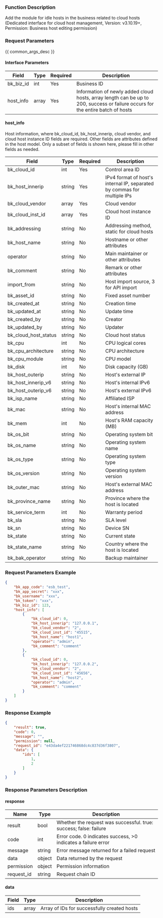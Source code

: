 ### Function Description

Add the module for idle hosts in the business related to cloud hosts (Dedicated interface for cloud host management, Version: v3.10.19+, Permission: Business host editing permission)

### Request Parameters

{{ common_args_desc }}

#### Interface Parameters

| Field     | Type  | Required | Description                                                  |
| --------- | ----- | -------- | ------------------------------------------------------------ |
| bk_biz_id | int   | Yes      | Business ID                                                  |
| host_info | array | Yes      | Information of newly added cloud hosts, array length can be up to 200, success or failure occurs for the entire batch of hosts |

#### host_info

Host information, where bk_cloud_id, bk_host_innerip, cloud vendor, and cloud host instance ID fields are required. Other fields are attributes defined in the host model. Only a subset of fields is shown here, please fill in other fields as needed.

| Field                | Type   | Required | Description                                                  |
| -------------------- | ------ | -------- | ------------------------------------------------------------ |
| bk_cloud_id          | int    | Yes      | Control area ID                                              |
| bk_host_innerip      | string | Yes      | IPv4 format of host's internal IP, separated by commas for multiple IPs |
| bk_cloud_vendor      | array  | Yes      | Cloud vendor                                                 |
| bk_cloud_inst_id     | array  | Yes      | Cloud host instance ID                                       |
| bk_addressing        | string | No       | Addressing method, static for cloud hosts                    |
| bk_host_name         | string | No       | Hostname or other attributes                                 |
| operator             | string | No       | Main maintainer or other attributes                          |
| bk_comment           | string | No       | Remark or other attributes                                   |
| import_from          | string | No       | Host import source, 3 for API import                         |
| bk_asset_id          | string | No       | Fixed asset number                                           |
| bk_created_at        | string | No       | Creation time                                                |
| bk_updated_at        | string | No       | Update time                                                  |
| bk_created_by        | string | No       | Creator                                                      |
| bk_updated_by        | string | No       | Updater                                                      |
| bk_cloud_host_status | string | No       | Cloud host status                                            |
| bk_cpu               | int    | No       | CPU logical cores                                            |
| bk_cpu_architecture  | string | No       | CPU architecture                                             |
| bk_cpu_module        | string | No       | CPU model                                                    |
| bk_disk              | int    | No       | Disk capacity (GB)                                           |
| bk_host_outerip      | string | No       | Host's external IP                                           |
| bk_host_innerip_v6   | string | No       | Host's internal IPv6                                         |
| bk_host_outerip_v6   | string | No       | Host's external IPv6                                         |
| bk_isp_name          | string | No       | Affiliated ISP                                               |
| bk_mac               | string | No       | Host's internal MAC address                                  |
| bk_mem               | int    | No       | Host's RAM capacity (MB)                                     |
| bk_os_bit            | string | No       | Operating system bit                                         |
| bk_os_name           | string | No       | Operating system name                                        |
| bk_os_type           | string | No       | Operating system type                                        |
| bk_os_version        | string | No       | Operating system version                                     |
| bk_outer_mac         | string | No       | Host's external MAC address                                  |
| bk_province_name     | string | No       | Province where the host is located                           |
| bk_service_term      | int    | No       | Warranty period                                              |
| bk_sla               | string | No       | SLA level                                                    |
| bk_sn                | string | No       | Device SN                                                    |
| bk_state             | string | No       | Current state                                                |
| bk_state_name        | string | No       | Country where the host is located                            |
| bk_bak_operator      | string | No       | Backup maintainer                                            |

### Request Parameters Example

```json
{
    "bk_app_code": "esb_test",
    "bk_app_secret": "xxx",
    "bk_username": "xxx",
    "bk_token": "xxx",
    "bk_biz_id": 123,
    "host_info": [
        {
            "bk_cloud_id": 0,
            "bk_host_innerip": "127.0.0.1",
            "bk_cloud_vendor": "2",
            "bk_cloud_inst_id": "45515",
            "bk_host_name": "host1",
            "operator": "admin",
            "bk_comment": "comment"
        },
        {
            "bk_cloud_id": 0,
            "bk_host_innerip": "127.0.0.2",
            "bk_cloud_vendor": "2",
            "bk_cloud_inst_id": "45656",
            "bk_host_name": "host2",
            "operator": "admin",
            "bk_comment": "comment"
        }
    ]
}
```

### Response Example

```json
{
    "result": true,
    "code": 0,
    "message": "",
    "permission": null,
    "request_id": "e43da4ef221746868dc4c837d36f3807",
    "data": {
        "ids": [
            1,
            2
        ]
    }
}
```

### Response Parameters Description

#### response

| Name       | Type   | Description                                                  |
| ---------- | ------ | ------------------------------------------------------------ |
| result     | bool   | Whether the request was successful. true: success; false: failure |
| code       | int    | Error code. 0 indicates success, >0 indicates a failure error |
| message    | string | Error message returned for a failed request                  |
| data       | object | Data returned by the request                                 |
| permission | object | Permission information                                       |
| request_id | string | Request chain ID                                             |

#### data

| Field | Type  | Description                                 |
| ----- | ----- | ------------------------------------------- |
| ids   | array | Array of IDs for successfully created hosts |